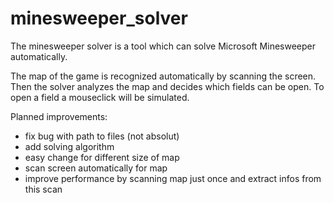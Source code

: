 # minesweeper_solver
The minesweeper solver is a tool which can solve Microsoft Minesweeper automatically.

The map of the game is recognized automatically by scanning the screen. Then the solver analyzes the map and decides which fields can be open. To open a field a mouseclick will be simulated.

Planned improvements:
- fix bug with path to files (not absolut)
- add solving algorithm
- easy change for different size of map
- scan screen automatically for map
- improve performance by scanning map just once and extract infos from this scan
